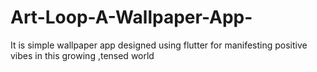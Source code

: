 # Art-Loop-A-Wallpaper-App-
It is simple wallpaper app designed using flutter for manifesting positive vibes in this growing ,tensed  world 
